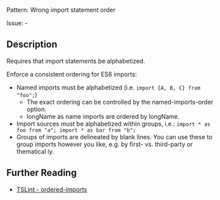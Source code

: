 Pattern: Wrong import statement order

Issue: -

## Description

Requires that import statements be alphabetized.

Enforce a consistent ordering for ES6 imports:

  - Named imports must be alphabetized (i.e. `import {A, B, C} from "foo";`)
    - The exact ordering can be controlled by the named-imports-order option.
    - longName as name imports are ordered by longName.
  - Import sources must be alphabetized within groups, i.e.: `import * as foo from "a"; import * as bar from "b";`
  - Groups of imports are delineated by blank lines. You can use these to group imports however you like, e.g. by first- vs. third-party or thematical
ly.

## Further Reading

* [TSLint - ordered-imports](https://palantir.github.io/tslint/rules/ordered-imports)